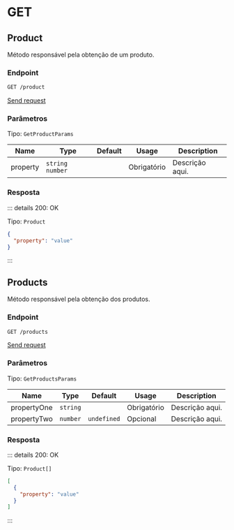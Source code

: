 # GET

## Product

Método responsável pela obtenção de um produto.

### Endpoint

```sh
GET /product
```

[Send request](https://hopp.sh/r/0VyWsU5VDBGW '/product')

### Parâmetros

Tipo: `GetProductParams`

| Name     | Type              | Default | Usage       | Description     |
| -------- | ----------------- | ------- | ----------- | --------------- |
| property | `string` `number` |         | Obrigatório | Descrição aqui. |

### Resposta

::: details 200: OK

Tipo: `Product`

```json
{
  "property": "value"
}
```

:::

## Products

Método responsável pela obtenção dos produtos.

### Endpoint

```sh
GET /products
```

[Send request](https://hopp.sh/r/qXUy4cDL5ArW '/products')

### Parâmetros

Tipo: `GetProductsParams`

| Name        | Type     | Default     | Usage       | Description     |
| ----------- | -------- | ----------- | ----------- | --------------- |
| propertyOne | `string` |             | Obrigatório | Descrição aqui. |
| propertyTwo | `number` | `undefined` | Opcional    | Descrição aqui. |

### Resposta

::: details 200: OK

Tipo: `Product[]`

```json
[
  {
    "property": "value"
  }
]
```

:::
